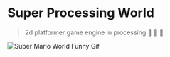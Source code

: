 # Super Processing World

> 2d platformer game engine in processing 🔄 🚀 🔄

![Super Mario World Funny Gif](https://i.pinimg.com/originals/21/f8/a7/21f8a764d4856ee65be420d2b6547606.gif)
